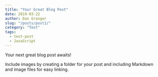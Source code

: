 ```yaml
---
title: "Your Great Blog Post"
date: 2019-03-22
author: Dan Granger
slug: "/posts/post1/"
category: "Test"
tags:
  - test-post
  - JavaScript
---
```


Your next great blog post awaits!

Include images by creating a folder for your post and including
Markdown and image files for easy linking.
